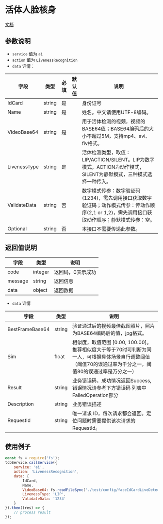 # 活体人脸核身

[文档](https://cloud.tencent.com/document/api/1007/31818)

## 参数说明

* `service` 值为 `ai`
* `action` 值为 `LivenessRecognition`
* `data` 详情：

| 字段 | 类型 | 必填 | 默认值 | 说明
| --- | --- | --- | --- | ---
| IdCard | string | 是 | | 身份证号
| Name | string | 是 | | 姓名。中文请使用UTF-8编码。
| VideoBase64 | string | 是 | | 用于活体检测的视频，视频的BASE64值；BASE64编码后的大小不超过5M，支持mp4、avi、flv格式。
| LivenessType | string | 是 | | 活体检测类型，取值：LIP/ACTION/SILENT。LIP为数字模式，ACTION为动作模式，SILENT为静默模式，三种模式选择一种传入。
| ValidateData | string | 否 | | 数字模式传参：数字验证码(1234)，需先调用接口获取数字验证码；动作模式传参：传动作顺序(2,1 or 1,2)，需先调用接口获取动作顺序；静默模式传参：空。
| Optional | string | 否 | | 本接口不需要传递此参数。

## 返回值说明

 字段 | 类型 | 说明
| --- | --- | ---
| code | integer | 返回码，0表示成功
| message | string | 返回信息
| data | object | 返回数据

* `data` 详情

 字段 | 类型 | 说明
| --- | --- | ---
| BestFrameBase64 | string | 验证通过后的视频最佳截图照片，照片为BASE64编码后的值，jpg格式。
| Sim | float | 相似度，取值范围 [0.00, 100.00]。推荐相似度大于等于70时可判断为同一人，可根据具体场景自行调整阈值（阈值70的误通过率为千分之一，阈值80的误通过率是万分之一）
| Result | string | 业务错误码，成功情况返回Success, 错误情况请参考下方错误码 列表中FailedOperation部分
| Description | string | 业务错误描述
| RequestId | string | 唯一请求 ID，每次请求都会返回。定位问题时需要提供该次请求的 RequestId。


## 使用例子

```js
const fs = require('fs');
tcbService.callService({
    service: 'ai',
    action: 'LivenessRecognition',
    data: {
        IdCard,
        Name,
        VideoBase64: fs.readFileSync('./test/config/faceIdCardLiveDetectFour.mp4').toString('base64'),
        LivenessType: 'LIP',
        ValidateData: '1234'
    }
}).then((res) => {
    // process result
});
```